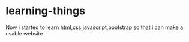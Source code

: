 # learning-things
Now i started to learn html,css,javascript,bootstrap so that i can make a usable website
